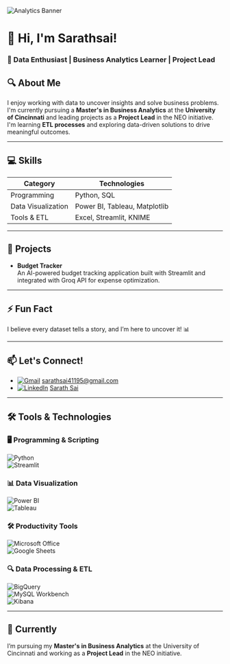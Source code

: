  ![Analytics Banner](https://github.com/Sarathsai4/My-Space/blob/main/banner.png?raw=true)

# 👋 Hi, I'm Sarathsai!  
### 🚀 Data Enthusiast | Business Analytics Learner | Project Lead 

## 🔍 About Me  
I enjoy working with data to uncover insights and solve business problems.
I'm currently pursuing a **Master's in Business Analytics** at the **University of Cincinnati** and leading projects as a **Project Lead** in the NEO initiative. 
I'm learning **ETL processes** and exploring data-driven solutions to drive meaningful outcomes.

---

## 💻 Skills  
| **Category**         | **Technologies**                    |
|-----------------------|-------------------------------------|
| Programming           | Python, SQL                        |
| Data Visualization    | Power BI, Tableau, Matplotlib      |
| Tools & ETL           | Excel, Streamlit, KNIME            |

---

## 🚀 Projects  

- **Budget Tracker**  
  An AI-powered budget tracking application built with Streamlit and integrated with Groq API for expense optimization.    

---

## ⚡ Fun Fact  
I believe every dataset tells a story, and I’m here to uncover it! 📊

---

## 📫 Let's Connect!  
-  [![Gmail](https://img.icons8.com/color/48/000000/gmail-new.png)](mailto:sarathsai41195@gmail.com) [sarathsai41195@gmail.com](mailto:sarathsai41195@gmail.com)  
-  [![LinkedIn](https://img.icons8.com/color/48/000000/linkedin.png)](https://www.linkedin.com/in/sarath-sai-18a1021aa) [Sarath Sai](https://www.linkedin.com/in/sarath-sai-18a1021aa)  

---
  
## 🛠️ Tools & Technologies  

### 🖥️ Programming & Scripting  
![Python](https://img.shields.io/badge/Python-3776AB?style=for-the-badge&logo=python&logoColor=white)  
![Streamlit](https://img.shields.io/badge/Streamlit-FF4B4B?style=for-the-badge&logo=streamlit&logoColor=white)  

### 📊 Data Visualization  
![Power BI](https://img.shields.io/badge/PowerBI-F2C811?style=for-the-badge&logo=powerbi&logoColor=black)  
![Tableau](https://img.shields.io/badge/Tableau-E97627?style=for-the-badge&logo=tableau&logoColor=white)  

### 🛠️ Productivity Tools  
![Microsoft Office](https://img.shields.io/badge/Microsoft%20Office-D83B01?style=for-the-badge&logo=microsoft-office&logoColor=white)  
![Google Sheets](https://img.shields.io/badge/Google%20Sheets-34A853?style=for-the-badge&logo=googlesheets&logoColor=white)  

### 🔍 Data Processing & ETL  
![BigQuery](https://img.shields.io/badge/BigQuery-4285F4?style=for-the-badge&logo=google-cloud&logoColor=white)  
![MySQL Workbench](https://img.shields.io/badge/MySQL-00000F?style=for-the-badge&logo=mysql&logoColor=white)  
![Kibana](https://img.shields.io/badge/Kibana-005571?style=for-the-badge&logo=kibana&logoColor=white)  
 



---

## 🌱 Currently  
I’m pursuing my **Master's in Business Analytics** at the University of Cincinnati and working as a **Project Lead** in the NEO initiative.



<!---
Sarathsai4/Sarathsai4 is a ✨ special ✨ repository because its `README.md` (this file) appears on your GitHub profile.
You can click the Preview link to take a look at your changes.
--->
